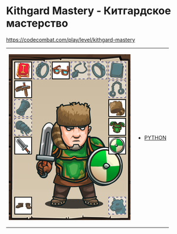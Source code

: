 # Kithgard Mastery  - Китгардское мастерство

https://codecombat.com/play/level/kithgard-mastery
<table>
<tr>
<td>

![Hero Picture](hero.png?raw=true "Hero Picture")

</td>
<td>
<ul>
<li>

[PYTHON](KithgardMastery.py)

</li>
</td>
</tr>
<table>